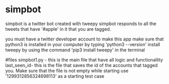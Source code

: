 # simpbot
simpbot is a twitter bot created with tweepy
simpbot responds to all the tweets that have '#apple' in it that you are tagged.
 
you must have a twitter developer account to make this app
make sure that python3 is installed in your computer by typing 'python3 --version'
install tweepy by using the command 'pip3 install tweepy' in the terminal

#files
simpbot1.py - this is the main file that have all logic and functionallity
last_seen_id- this is the file that saves the id of the accounts that tagged you. Make sure that the file is not empty while starting use '1299312856324698113' as a starting test case  
